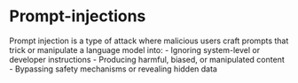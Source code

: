 # Prompt-injections
Prompt injection is a type of attack where malicious users craft prompts that trick or manipulate a language model into:  - Ignoring system-level or developer instructions - Producing harmful, biased, or manipulated content - Bypassing safety mechanisms or revealing hidden data
